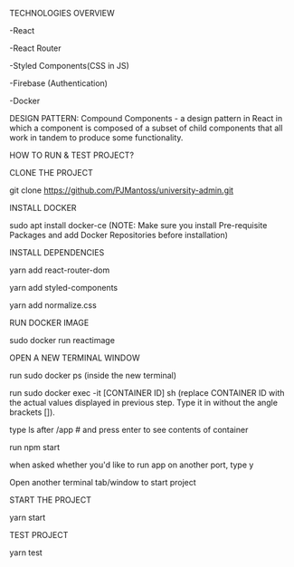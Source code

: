 TECHNOLOGIES OVERVIEW

-React

-React Router

-Styled Components(CSS in JS)

-Firebase (Authentication)

-Docker

DESIGN PATTERN: Compound Components - a design pattern in React in which a component is composed of a subset of child components that all work in tandem to produce some functionality.

HOW TO RUN & TEST PROJECT?

CLONE THE PROJECT

git clone https://github.com/PJMantoss/university-admin.git

INSTALL DOCKER

sudo apt install docker-ce 
(NOTE: Make sure you install Pre-requisite Packages and add Docker Repositories before installation)

INSTALL DEPENDENCIES

yarn add react-router-dom

yarn add styled-components

yarn add normalize.css

RUN DOCKER IMAGE

sudo docker run reactimage

OPEN A NEW TERMINAL WINDOW

run sudo docker ps
(inside the new terminal)

run sudo docker exec -it [CONTAINER ID] sh 
(replace CONTAINER ID with the actual values displayed in previous step. Type it in without the angle brackets []).

type ls after /app # and press enter to see contents of container

run npm start

when asked whether you'd like to run app on another port, type y

Open another terminal tab/window to start project

START THE PROJECT

yarn start

TEST PROJECT

yarn test